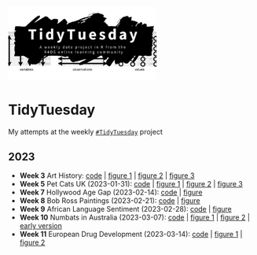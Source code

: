 <img src="https://github.com/rfordatascience/tidytuesday/blob/0669779e2d08de72e7accecc556d67bd18595a03/static/tt_logo.png" width=60% height=60%>

# TidyTuesday
My attempts at the weekly [`#TidyTuesday`](https://github.com/rfordatascience/tidytuesday) project

## 2023
* **Week 3** Art History: [code](https://github.com/akela3019/TidyTuesday/blob/0de0fe215fe292e50726ad7b011dedfa4622b627/20230117_Art_History/art_history.R) | [figure 1](https://github.com/akela3019/TidyTuesday/blob/0de0fe215fe292e50726ad7b011dedfa4622b627/20230117_Art_History/artist_gender_book.png) | [figure 2](https://github.com/akela3019/TidyTuesday/blob/0de0fe215fe292e50726ad7b011dedfa4622b627/20230117_Art_History/artist_race_book.png) | [figure 3](https://github.com/akela3019/TidyTuesday/blob/0de0fe215fe292e50726ad7b011dedfa4622b627/20230117_Art_History/exhibition.png)
* **Week 5** Pet Cats UK (2023-01-31): [code](https://github.com/akela3019/TidyTuesday/blob/2233cf183b21cdef69ff05df44ee9fd5a8b9ee3d/20230131_Pet_Cats_UK/pet_cats_UK.R) | [figure 1](https://github.com/akela3019/TidyTuesday/blob/2233cf183b21cdef69ff05df44ee9fd5a8b9ee3d/20230131_Pet_Cats_UK/cat_map.png) | [figure 2](https://github.com/akela3019/TidyTuesday/blob/2233cf183b21cdef69ff05df44ee9fd5a8b9ee3d/20230131_Pet_Cats_UK/cat_daily_dist.png) | [figure 3](https://github.com/akela3019/TidyTuesday/blob/2233cf183b21cdef69ff05df44ee9fd5a8b9ee3d/20230131_Pet_Cats_UK/cat_dist_speed_by_hour.png)
* **Week 7** Hollywood Age Gap (2023-02-14): [code](https://github.com/akela3019/TidyTuesday/blob/b6b1ccd003a44ed14797115f1b17396e2f961419/20230214_Hollywood_Age_Gap/hollywood_age_gap.R) | [figure](https://github.com/akela3019/TidyTuesday/blob/b6b1ccd003a44ed14797115f1b17396e2f961419/20230214_Hollywood_Age_Gap/hollywood_age_gap.png)
* **Week 8** Bob Ross Paintings (2023-02-21): [code](https://github.com/akela3019/TidyTuesday/blob/e8901bf613251ad89fba0fc27db77389af2f364f/20220221_BobRoss_Painting/bob_ross.R) | [figure](https://github.com/akela3019/TidyTuesday/blob/e8901bf613251ad89fba0fc27db77389af2f364f/20220221_BobRoss_Painting/bob_ross_paintings.png)
* **Week 9** African Language Sentiment (2023-02-28): [code](https://github.com/akela3019/TidyTuesday/blob/e09da3f54cfad941cf5120f2c8c5f35fd4b1fe88/20220228_African_Language_Sentiment/Afrian_Language_Sentiment.R) | [figure](https://github.com/akela3019/TidyTuesday/blob/e09da3f54cfad941cf5120f2c8c5f35fd4b1fe88/20220228_African_Language_Sentiment/african_language.png)
* **Week 10** Numbats in Australia (2023-03-07): [code](https://github.com/akela3019/TidyTuesday/blob/e663f67763b9485346e085374c10e9b6d3d3ea89/20230307_Numbats_in_Australia/Numbats_in_Australia.R) | [figure 1](https://github.com/akela3019/TidyTuesday/blob/e663f67763b9485346e085374c10e9b6d3d3ea89/20230307_Numbats_in_Australia/numbats_map.png) | [figure 2](https://github.com/akela3019/TidyTuesday/blob/e663f67763b9485346e085374c10e9b6d3d3ea89/20230307_Numbats_in_Australia/numbat_sighting.png) | [early version](https://github.com/akela3019/TidyTuesday/blob/e663f67763b9485346e085374c10e9b6d3d3ea89/20230307_Numbats_in_Australia/numbats_map_test.png)
* **Week 11** European Drug Development (2023-03-14): [code](https://github.com/akela3019/TidyTuesday/blob/b6b1ccd003a44ed14797115f1b17396e2f961419/20230314_European_Drug_Development/european_drug_development.R) | [figure 1](https://github.com/akela3019/TidyTuesday/blob/b6b1ccd003a44ed14797115f1b17396e2f961419/20230314_European_Drug_Development/pharma_company.png) | [figure 2](https://github.com/akela3019/TidyTuesday/blob/b6b1ccd003a44ed14797115f1b17396e2f961419/20230314_European_Drug_Development/therapeautic_areas.png)
